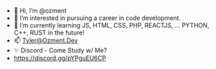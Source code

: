 - 👋 Hi, I’m @ozment
- 👀 I’m interested in pursuing a career in code development.
- 🌱 I’m currently learning JS, HTML, CSS, PHP, REACTJS, ... PYTHON, C++, RUST in the future!  
- 📫 Tyler@Ozment.Dev
- ✨ Discord - Come Study w/ Me? 
-   https://discord.gg/pYPguEU6CP 
<!---
ozment/ozment is a ✨ special ✨ repository because its `README.md` (this file) appears on your GitHub profile.
You can click the Preview link to take a look at your changes.
--->
